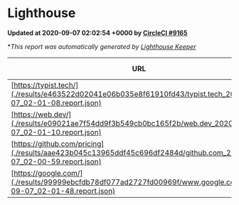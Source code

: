 
# Lighthouse

**Updated at 2020-09-07 02:02:54 +0000 by [CircleCI #9165](https://circleci.com/gh/ItinerisLtd/lighthouse-keeper-example/9165)**

**This report was automatically generated by [Lighthouse Keeper](https://github.com/itinerisltd/lighthouse-keeper)*

| URL | Performance | Accessibility | Best Practices | SEO | PWA | Updated At |
| --- | --- | --- | --- | --- | --- | --- |
| [https://typist.tech/](./results/e463522d02041e06b035e8f61910fd43/typist.tech_2020-09-07_02-01-08.report.json) | 0.86 | 0.92 | 0.93 | 0.99 | 0.54 | 2020-09-07T02:01:08.284Z |
| [https://web.dev/](./results/e09021ae7f54dd9f3b549cb0bc165f2b/web.dev_2020-09-07_02-01-10.report.json) | 0.87 | 1 | 0.93 | 0.99 | 0.96 | 2020-09-07T02:01:10.827Z |
| [https://github.com/pricing](./results/aae423b045c13965ddf45c696df2484d/github.com_2020-09-07_02-00-59.report.json) | 0.57 | 0.96 | 0.93 | 0.85 | 0.54 | 2020-09-07T02:00:59.797Z |
| [https://google.com/](./results/99999ebcfdb78df077ad2727fd00969f/www.google.com_2020-09-07_02-01-48.report.json) | 0.68 | 0.9 | 0.93 | 0.85 | 0.54 | 2020-09-07T02:01:48.032Z |
